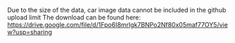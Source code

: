 Due to the size of the data, car image data cannot be included in the github upload limit
The download can be found here: https://drive.google.com/file/d/1Fpo6I8mrlgk7BNPo2Nf80x05maf77OY5/view?usp=sharing

